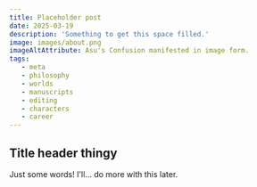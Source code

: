```yaml
---
title: Placeholder post
date: 2025-03-19
description: 'Something to get this space filled.'
image: images/about.png
imageAltAttribute: Asu's Confusion manifested in image form.
tags:
   - meta
   - philosophy
   - worlds
   - manuscripts
   - editing
   - characters
   - career
---
```


## Title header thingy

Just some words! I'll... do more with this later.
